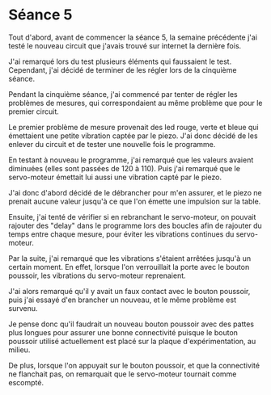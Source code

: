 <h1>Séance 5</h1>
<p>Tout d'abord, avant de commencer la séance 5, la semaine précédente j'ai testé le nouveau circuit que j'avais trouvé sur internet la dernière fois.</p>
<p>J'ai remarqué lors du test plusieurs éléments qui faussaient le test. Cependant, j'ai décidé de terminer de les régler lors de la cinquième séance.</p>
<p>Pendant la cinquième séance, j'ai commencé par tenter de régler les problèmes de mesures, qui correspondaient au même problème que pour le premier circuit.</p>
<p>Le premier problème de mesure provenait des led rouge, verte et bleue qui émettaient une petite vibration captée par le piezo. J'ai donc décidé de les enlever du circuit et de tester une nouvelle fois le programme.</p>
<p>En testant à nouveau le programme, j'ai remarqué que les valeurs avaient diminuées (elles sont passées de 120 à 110). Puis j'ai remarqué que le servo-moteur émettait lui aussi une vibration capté par le piezo.</p>
<p>J'ai donc d'abord décidé de le débrancher pour m'en assurer, et le piezo ne prenait aucune valeur jusqu'à ce que l'on émette une impulsion sur la table.</p>
<p>Ensuite, j'ai tenté de vérifier si en rebranchant le servo-moteur, on pouvait rajouter des "delay" dans le programme lors des boucles afin de rajouter du temps entre chaque mesure, pour éviter les vibrations continues du servo-moteur.</p>
<p>Par la suite, j'ai remarqué que les vibrations s'étaient arrêtées jusqu'à un certain moment. En effet, lorsque l'on verrouillait la porte avec le bouton poussoir, les vibrations du servo-moteur reprenaient.</p>
<p>J'ai alors remarqué qu'il y avait un faux contact avec le bouton poussoir, puis j'ai essayé d'en brancher un nouveau, et le même problème est survenu.</p>
<p>Je pense donc qu'il faudrait un nouveau bouton poussoir avec des pattes plus longues pour assurer une bonne connectivité puisque le bouton poussoir utilisé actuellement est placé sur la plaque d'expérimentation, au milieu.</p>
<p>De plus, lorsque l'on appuyait sur le bouton poussoir, et que la connectivité ne flanchait pas, on remarquait que le servo-moteur tournait comme escompté.</p>
